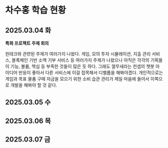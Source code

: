 # 차수홍 학습 현황

## 2025.03.04 화
**특화 프로젝트 주제 회의**

핀테크와 관련된 주제가 여러가지 나왔다. 게임, 모의 투자 시뮬레이션, 지출 관리 서비스, 블록체인 기반 소액 기부 서비스 등 여러가지 주제가 나왔으나 아직은 각각의 기획들이 기능, 볼륨, 핵심 등 부족한 것들이 많은 듯 하다. 그래도 껄무새라는 컨셉의 챗봇 아이디어 반응이 좋아서 다른 서비스에 이걸 접목해서 디벨롭을 해봐야겠다. 개인적으로는 게임과 목표 물품 구매 자금을 모으기 위한 소비 습관 관리가 제일 마음에 들어서 이쪽으로 개발을 해봐야 할 것 같다.
## 2025.03.05 수

## 2025.03.06 목

## 2025.03.07 금

